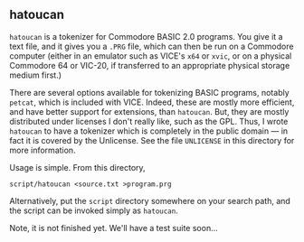 hatoucan
--------

`hatoucan` is a tokenizer for Commodore BASIC 2.0 programs.  You give it a
text file, and it gives you a `.PRG` file, which can then be run on a
Commodore computer (either in an emulator such as VICE's `x64` or `xvic`,
or on a physical Commodore 64 or VIC-20, if transferred to an appropriate
physical storage medium first.)

There are several options available for tokenizing BASIC programs, notably
`petcat`, which is included with VICE.  Indeed, these are mostly more
efficient, and have better support for extensions, than `hatoucan`.  But,
they are mostly distributed under licenses I don't really like, such as
the GPL.  Thus, I wrote `hatoucan` to have a tokenizer which is completely
in the public domain — in fact it is covered by the Unlicense.  See the
file `UNLICENSE` in this directory for more information.

Usage is simple.  From this directory,

    script/hatoucan <source.txt >program.prg

Alternatively, put the `script` directory somewhere on your search path,
and the script can be invoked simply as `hatoucan`.

Note, it is not finished yet.  We'll have a test suite soon...
